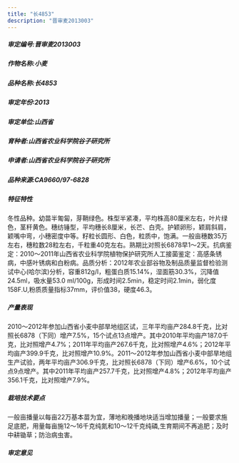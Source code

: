 ```yaml
---
title: "长4853"
description: "晋审麦2013003"
---
```

##### 审定编号:晋审麦2013003

##### 作物名称:小麦

##### 品种名称:长4853

##### 审定年份:2013

##### 审定单位:山西省

##### 育种者:山西省农业科学院谷子研究所     

##### 申请者:山西省农业科学院谷子研究所     

##### 品种来源:CA9660/97-6828

##### 特征特性
冬性品种。幼苗半匍匐，芽鞘绿色。株型半紧凑，平均株高80厘米左右，叶片绿色，茎秆黄色。穗纺锤型，平均穗长8厘米，长芒、白壳。护颖卵形，颖肩斜肩，颖嘴中弯，小穗密度中等。籽粒长圆形、白色，粒质中，饱满。一般亩穗数35万左右，穗粒数28粒左右，千粒重40克左右。熟期比对照长6878早1～2天。抗病鉴定：2010～2011年山西省农业科学院植物保护研究所人工接菌鉴定：高感条锈病，中感叶锈病和白粉病。品质分析：2012年农业部谷物及制品质量监督检验测试中心(哈尔滨)分析，容重812g/l，粗蛋白质15.14%，湿面筋30.3%，沉降值24.5ml，吸水量53.0 ml/100g，形成时间2.5min，稳定时间2.1min，弱化度158F.U,粉质质量指标37mm，评价值38，硬度46.3。

##### 产量表现
2010～2012年参加山西省小麦中部旱地组区试，三年平均亩产284.8千克，比对照长6878（下同）增产7.5%，15个试点13点增产。其中2010年平均亩产187.0千克，比对照增产4.7%；2011年平均亩产267.6千克，比对照增产4.6%；2012年平均亩产399.9千克，比对照增产10.9%。2011～2012年参加山西省小麦中部旱地组生产试验，两年平均亩产306.9千克，比对照长6878（下同）增产6.6%，10个试点9点增产。其中2011年平均亩产257.7千克，比对照增产4.8%；2012年平均亩产356.1千克，比对照增产7.9%。

##### 栽培技术要点
一般亩播量以每亩22万基本苗为宜，薄地和晚播地块适当增加播量；一般要求施足底肥，用量每亩施12～16千克纯氮和10～12千克纯磷,生育期间不再追肥；及时中耕锄草；防治病虫害。

##### 审定意见

